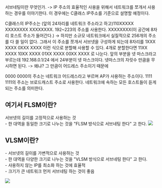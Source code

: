 서브네팅이란 무엇인가. -> IP 주소의 효율적인 사용을 위해서 네트워크를 쪼개서 사용하는 경우를 이야기한다. 
이 경우에는 C클래스 IP주소를 기준으로 설명할 예정이다. 

C클래스의 IP주소는 
(앞의 24자리를 네트워크 주소라고 하고)110XXXXX XXXXXXXX XXXXXXXX.
192~223의 주소를 사용한다.
XXXXXXXX(이 공간에 8자리 호스트 주소가 들어간다.) -> 하지만 소규모 네트워크에서 실질적으로 256개의 주소를 다 쓸 일이 없다. 그래서 이 주소를 쪼개서 서브넷을 구성하게 되는데
8자리를 
1XXX XXXX
0XXX XXXX
이런 식으로 분할해 사용할 수 있다. 
4개로 분할한다면
11XX XXXX
10XX XXXX
01XX XXXX
00XX XXXX 
로 나눈다. 앞의 부분을 넷 마스크라고 부르는데 
192.168.0.1/24
에서 24부분이 넷 마스크이다. 넷마스크의 자릿수 만큼을 무시하면 된다. -> 왜냐? 그 만큼이 어드레스 주소이기 때문에

0000 0000의 주소는 네트워크 어드레스라고 부르며 AP가 사용하는 주소이다. 
1111 1111의 주소는 브로드캐스트 주소로 사용한다. 네트워크에 속하는 모든 호스트들이 듣게 되는 주소를 의미한다. 


## 여기서 FLSM이란?

서브넷의 길이를 고정적으로 사용하는 것  
- 한 대역을 동일한 크기로 나누는 것을 "FLSM 방식으로 서브네팅 한다" 고 한다.
![](https://blog.kakaocdn.net/dn/2unXH/btqDInLjDFi/reNBAjW5QIoRKguPkwlBbK/img.png)
## VLSM이란?
- 서브넷의 길이를 가변적으로 사용하는 것  
- 한 대역을 다양한 크기로 나누는 것을 "VLSM 방식으로 서브네팅 한다" 고 한다.  
- 사용하지 않는 IP를 최소화 하는 것에 효율적  
- 크기가 큰 네트워크 먼저 서브네팅 하는 것이 좋음

![](https://blog.kakaocdn.net/dn/cSbPaE/btqDKpVFfAE/q4DkTxn7raeblKSb5o9AY0/img.png)